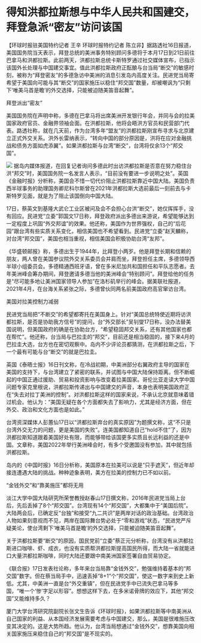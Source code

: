 # 得知洪都拉斯想与中华人民共和国建交，拜登急派“密友”访问该国

【环球时报驻美国特约记者 王辛 环球时报特约记者
陈立非】据路透社16日报道，美国国务院当天表示，拜登总统的美洲事务特别顾问多德将于本月17日到21日前往巴拿马和洪都拉斯。此前两天，洪都拉斯总统卡斯特罗通过社交媒体宣布，已指示该国外长处理与中国建交事宜。值此洪都拉斯政府正酝酿与台当局“断交”的敏感时刻，被称为“拜登密友”的多德急访中美洲的消息引发岛内高度关注。民进党当局寄希望于美国向可能与其“断交”的国家施压以稳住“邦交国”数量，却被嘲讽为“只剩下‘唯美马首是瞻’的外交选择，只能被迫随美笛音起舞”。

拜登派出“密友”

美国国务院在声明中称，多德在巴拿马将出席美洲开发银行年会，并同与会的拉美国家政府官员、金融界领袖会面。在洪都拉斯，他将会晤洪方官员和民营部门代表。路透社称，就在几天前，作为台湾多年“盟友”的洪都拉斯刚宣布寻求与北京建立正式外交关系。洪外长雷纳表示，“转向中国的部分原因是，洪将在应对金融挑战和债务方面如虎添翼”。如果洪都拉斯与台湾“断交”，台湾将仅余13个“邦交国”。

![](https://inews.gtimg.com/om_bt/OQmTMmkYy6HRx9-xr3ih8eepoxWSprPiuYKYgjoWzKjCoAA/1000)
据岛内媒体报道，在回复记者询问多德此时出访洪都拉斯是否意在努力稳住台洪“邦交”时，美国国务院一名发言人表示，“目前没有要进一步说明之处”。英国《金融时报》分析称，美国会不惜一切代价阻止洪都拉斯靠近中国大陆。美国负责西半球事务的助理国务卿尼科尔斯曾在2021年洪都拉斯大选前最后一刻前去与卡斯特罗见面，就是为了阻止该国倒向中国大陆。

17日，蔡英文到基隆大武仑工业区被问及会不会担心台洪“断交”，她仅挥挥手，没有回应。民进党“立委”郭国文17日称，拜登政府派出多德出来游说，希望能够达到一定程度上巩固“外交邦谊”的效果。他还称，美国作为世界强权，自己的“后花园”跟台湾有些实质关系变化，相信美国也不希望看到。民进党“立委”赵天麟称，对台湾“邦交国”，美国也相当重视，相信美国会积极协助台湾“友邦”。

《华盛顿邮报》称，多德出生于1944年，比拜登小两岁。他是拜登长期和信赖的朋友，两人曾在美国参议院外交关系委员会并肩而坐，拜登担任主席，多德领导西半球小组委员会。多德精通西班牙语，曾在多米尼加共和国担任和平队志愿者。去年美洲峰会筹办期间，拜登邀请多德当他的美洲峰会“特别顾问”。拜登给他的任务是“尽可能多地让美洲国家领导人参加”在洛杉矶举行的峰会。据美联社报道，2021年4月，在台海关系紧张之际，多德曾伙同两名前美国政府高官窜访台湾。

美国对拉美控制力减弱

民进党当局把“不断交”的希望都寄托在美国身上。针对“美国总统特使近期将访洪都拉斯，是否是协助我方信号”的提问，台“外交部长”吴钊燮17日称，没办法替美国说明，但美国政府的确是在协助台方，“希望稳固邦交关系，还有其他国家也都在帮忙”。他还称，台当局与巴拉圭的“邦交”，目前还是相当稳固的，接下来4月的巴拉圭大选，台方也在密切观察中。岛内不少评论员都猜测，在洪都拉斯之后，下一个最有可能与台“断交”的就是巴拉圭。

英国《泰晤士报》16日刊文称，在冷战初期，中美洲部分右翼政府主导的国家在美国的支持下，与台湾建立了紧密的联系，并试图与中国大陆保持距离。但不断崛起的中国正通过援助、贸易和投资影响与改变着拉美国家。哥伦比亚走读大学中国问题专家克里根说，洪都拉斯传递出与中国建交的声音，本身也表明美国政府正在“失去对拉丁美洲的控制”。对洪都拉斯这样的国家来说，不承认北京就意味着错过机会。他认为：“美国无疑在各个方面都失去了影响力，尤其是经济方面，但在外交、政治和文化方面也是如此。”

台湾资深媒体人彭蕙仙17日以“洪都拉斯弃台的真实原因”为题撰文称，这“不只是台湾外交无力的问题，更是美国的失败”。连美国都知道自己“hold不住”了，因为洪都拉斯知道跟着美国好处有限，而能够带给该国更多实质且长远利益的还是中国。文章称，美国2022年举行美洲峰会时，有多个受邀国没有参加，其中就包括洪都拉斯。

岛内的《中国时报》16日分析称，美国原本在拉美可以说是“只手遮天”，但近年却接连遭遇大陆的挑战。种种迹象表明，美方在拉美的控制力已不如以前。

“金钱外交”和“靠美施压”都将无用

淡江大学中国大陆研究所荣誉教授赵春山17日撰文称，2016年民进党当局上台后，先后丢掉了8个“邦交国”。台湾现有14个“邦交国”，大都集中于“美国后院”。大陆两会后，已确定反“台独”和接受“九二共识”是两岸对话的政治基础。台湾政治人物如果刻意视而不见，两岸在国际舞台势必处于“零和游戏”状态，“民进党严斥疑美论，使台湾剩下‘唯美马首是瞻’的外交选择，只能被迫随美笛音起舞”。

关于洪都拉斯要“断交”的原因，国民党前“立委”蔡正元分析称，台湾没有从洪都拉斯进口咖啡、虾、成衣，也没有实质帮洪都拉斯提高国民所得，而大陆一省就能进口大量洪都拉斯咖啡，同时大陆还要跟中南美洲国家签署自由贸易协定。

《联合报》17日发表社论称，多年来台当局靠“金钱外交”，勉强维持着基本的“邦交国”数字。但在蔡当局手中，迅速丢掉“8+1”个“邦交国”，使这一数字来到史上新低。尤其，中美洲一直是台“外交重镇”，但在民进党手中已流失巴拿马等多国，“唯一个‘惨’字足以形容”。想想这样下去，在多米诺骨牌的效应下，其他“邦交国”又能维持多久？

厦门大学台湾研究院副院长张文生告诉《环球时报》，如果洪都拉斯等中南美洲从自己国家的利益、从本国经济发展需要考虑与中国建交，那么，美国是很难施压改变其决定的。这是大势所趋。他认为，台湾当局想通过“金钱外交”，想靠美国向相关国家施压来稳住自己的“邦交国”是不现实的。

